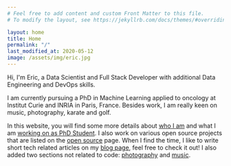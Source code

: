 ```yaml
---
# Feel free to add content and custom Front Matter to this file.
# To modify the layout, see https://jekyllrb.com/docs/themes/#overriding-theme-defaults

layout: home
title: Home
permalink: "/"
last_modified_at: 2020-05-12
image: /assets/img/eric.jpg
---
```


Hi, I'm Eric, a Data Scientist and Full Stack Developer with additional
Data Engineering and DevOps skills.

I am currently pursuing a PhD in Machine Learning
applied to oncology at Institut Curie and INRIA in Paris, France.
Besides work, I am really keen on music, photography, karate and golf.

In this website, you will find some more details about [who I am](./about.html) and what I am
[working on as PhD Student](./research.html). I also work on various open source projects that
are listed on the [open source](open-source) page. When I find the time, I like
to write short tech related articles on my [blog page](blog), feel free to
check it out! I also added two sections not related to code:
[photography](photography) and [music](music).
